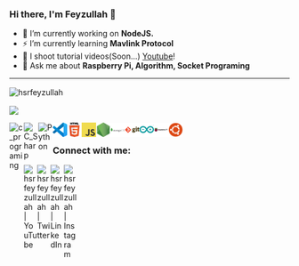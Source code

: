 ### Hi there, I'm Feyzullah 👋
- 🌱 I’m currently working on **NodeJS.**
- ⚡ I’m currently learning **Mavlink Protocol**
- 🎥 I shoot tutorial videos(Soon...) [Youtube][youtube]!
- 💬 Ask me about **Raspberry Pi, Algorithm, Socket Programing**
<hr>
<p>
  <img align="center" src="https://github-readme-stats.vercel.app/api/top-langs/?username=hsrfeyzullah&layout=compact" alt="hsrfeyzullah" />
</p>

<p>
  <!--<img align="center" src="https://github-readme-stats.vercel.app/api?username=hsrfeyzullah&show_icons=true" alt="hsrfeyzullah" />-->
  <img align="center" src="https://github-readme-stats.vercel.app/api?username=hsrfeyzullah"/> 
  <!--<img align="center" src="https://github.com/hsrfeyzullah/github-readme-stats"/>-->
</p>
<!-- ### Languages and Tools: -->
<img align="left" alt="c_programing" width="26px" src="https://raw.githubusercontent.com/jmnote/z-icons/master/svg/c.svg" />
<img align="left" alt="C_Sharp" width="26px" src="https://raw.githubusercontent.com/jmnote/z-icons/master/svg/cpp.svg" />
<img align="left" alt="Python" width="26px" src="https://raw.githubusercontent.com/jmnote/z-icons/master/svg/python.svg" />
<img align="left" alt="Visual Studio Code" width="26px" src="https://raw.githubusercontent.com/github/explore/80688e429a7d4ef2fca1e82350fe8e3517d3494d/topics/visual-studio-code/visual-studio-code.png" />
<img align="left" alt="HTML5" width="26px" src="https://raw.githubusercontent.com/github/explore/80688e429a7d4ef2fca1e82350fe8e3517d3494d/topics/html/html.png" />
<!-- <img align="left" alt="CSS3" width="26px" src="https://raw.githubusercontent.com/github/explore/80688e429a7d4ef2fca1e82350fe8e3517d3494d/topics/css/css.png" /> -->
<img align="left" alt="JavaScript" width="26px" src="https://raw.githubusercontent.com/github/explore/80688e429a7d4ef2fca1e82350fe8e3517d3494d/topics/javascript/javascript.png" />
<img align="left" alt="Node.js" width="26px" src="https://raw.githubusercontent.com/github/explore/80688e429a7d4ef2fca1e82350fe8e3517d3494d/topics/nodejs/nodejs.png" />
<!-- <img align="left" alt="SQL" width="26px" src="https://raw.githubusercontent.com/github/explore/80688e429a7d4ef2fca1e82350fe8e3517d3494d/topics/sql/sql.png" /> -->
<img align="left" alt="MongoDB" width="26px" src="https://raw.githubusercontent.com/github/explore/80688e429a7d4ef2fca1e82350fe8e3517d3494d/topics/mongodb/mongodb.png" />
<img align="left" alt="Git" width="26px" src="https://raw.githubusercontent.com/github/explore/80688e429a7d4ef2fca1e82350fe8e3517d3494d/topics/git/git.png" />
<img align="left" alt="Arduino" width="26px" src="https://raw.githubusercontent.com/devicons/devicon/2ae2a900d2f041da66e950e4d48052658d850630/icons/arduino/arduino-original.svg" />
<img align="left" alt="Raspberry" width="26px" src="https://raw.githubusercontent.com/devicons/devicon/2ae2a900d2f041da66e950e4d48052658d850630/icons/raspberrypi/raspberrypi-original-wordmark.svg" />
<img align="left" alt="ubuntu" width="26px" src="https://raw.githubusercontent.com/devicons/devicon/2ae2a900d2f041da66e950e4d48052658d850630/icons/ubuntu/ubuntu-plain.svg" />
<!-- <img align="left" alt="GitHub" width="26px" src="https://raw.githubusercontent.com/github/explore/78df643247d429f6cc873026c0622819ad797942/topics/github/github.png" /> -->
<br/>

### Connect with me:

[<img align="left" alt="hsrfeyzullah | YouTube" width="24px" src="https://cdn.jsdelivr.net/npm/simple-icons@v3/icons/youtube.svg" />][youtube]
[<img align="left" alt="hsrfeyzullah | Twitter" width="24px" src="https://cdn.jsdelivr.net/npm/simple-icons@v3/icons/twitter.svg" />][twitter]
[<img align="left" alt="hsrfeyzullah | LinkedIn" width="24px" src="https://cdn.jsdelivr.net/npm/simple-icons@v3/icons/linkedin.svg" />][linkedin]
[<img align="left" alt="hsrfeyzullah | Instagram" width="24px" src="https://cdn.jsdelivr.net/npm/simple-icons@v3/icons/instagram.svg" />][instagram]

[youtube]: https://www.youtube.com/channel/UCzlV0HdPzqoBiIsxOHqVKig
[twitter]: https://twitter.com/hsr_hasar
[instagram]: https://www.instagram.com/hsr_feyzullah/?hl=tr
[linkedin]: https://www.linkedin.com/in/feyzullahhasar/

